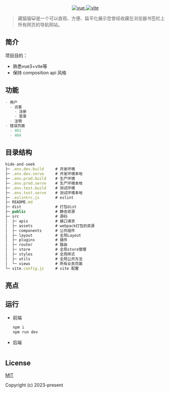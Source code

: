 <p align="center">
  <a href="https://github.com/vuejs/vue">
    <img src="https://img.shields.io/badge/vue-3.3.4-brightgreen.svg" alt="vue">
  </a>
  <a href="https://github.com/vitejs/vite">
    <img src="https://img.shields.io/badge/vite-4.4.5-blue" alt="vite">
  </a>
</p>

> 藏猫猫😺是一个可以直观、方便、扁平化展示您曾经收藏在浏览器书签栏上所有网页的导航网站。

## 简介
项目目的：
+ 熟悉vue3+vite等
+ 保持 composition api 风格

## 功能
```javascript
- 用户
  - 访客
	- 注册
	- 登录
  - 注销
- 错误页面
  - 401
  - 404
```

## 目录结构
```javascript
hide-and-seek
├─ .env.dev.build     # 开发环境
├─ .env.dev.serve     # 开发环境本地
├─ .env.prod.build    # 生产环境
├─ .env.prod.serve    # 生产环境本地
├─ .env.test.build    # 测试环境
├─ .env.test.serve    # 测试环境本地
├─ .eslintrc.js       # eslint
├─ README.md          
├─ dist               # 打包dist
├─ public             # 静态资源
├─ src                # 源码
│  ├─ apis            # 接口请求
│  ├─ assets          # webpack打包的资源
│  ├─ components      # 公共组件
│  ├─ layout          # 全局Layout
│  ├─ plugins         # 插件
│  ├─ router          # 路由
│  ├─ store           # 全局store管理
│  ├─ styles          # 全局样式
│  ├─ utils           # 全局公共方法
│  └─ views           # 所有业务页面
└─ vite.config.js     # vite 配置
```

## 亮点

## 运行
+ 前端
  ```javascript
  npm i
  npm run dev
  ```
+ 后端
  ```javascript
  ```

## License

[MIT](https://github.com/rcyj-FED/vue3-composition-admin/blob/main/LICENSE)

Copyright (c) 2023-present
